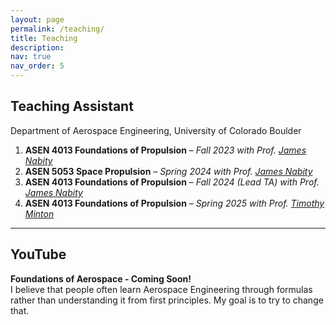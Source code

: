 ```yaml
---
layout: page
permalink: /teaching/
title: Teaching
description:
nav: true
nav_order: 5
---
```


## Teaching Assistant

Department of Aerospace Engineering, University of Colorado Boulder

1. **ASEN 4013 Foundations of Propulsion** – _Fall 2023 with Prof. [James Nabity](https://www.colorado.edu/aerospace/james-nabity)_
2. **ASEN 5053 Space Propulsion** – _Spring 2024 with Prof. [James Nabity](https://www.colorado.edu/aerospace/james-nabity)_
3. **ASEN 4013 Foundations of Propulsion** – _Fall 2024 (Lead TA) with Prof. [James Nabity](https://www.colorado.edu/aerospace/james-nabity)_
4. **ASEN 4013 Foundations of Propulsion** – _Spring 2025 with Prof. [Timothy Minton](https://www.colorado.edu/aerospace/timothy-k-minton)_

---

## YouTube

**Foundations of Aerospace - Coming Soon!**  
I believe that people often learn Aerospace Engineering through formulas rather than understanding it from first principles. My goal is to try to change that.

<!--
My tutorial on 3-CNF SAT to Subset Sum reduction is the **most watched video on the topic** on the internet.
Check out the nice comments I got :)

[[Link to the YouTube tutorial]](https://youtu.be/k8RkYp5KhhU?si=-LQI-fJ0rnPpG4gg)

<div class="video-container">
    <iframe src="https://www.youtube.com/embed/k8RkYp5KhhU"
            title="YouTube video player"
            frameborder="0"
            allow="accelerometer; autoplay; clipboard-write; encrypted-media; gyroscope; picture-in-picture"
            allowfullscreen>
    </iframe>
</div>
-->
